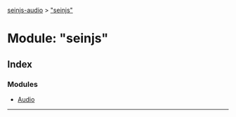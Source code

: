 [seinjs-audio](../README.md) > ["seinjs"](../modules/_seinjs_.md)

# Module: "seinjs"

## Index

### Modules

* [Audio](_seinjs_.audio.md)

---

